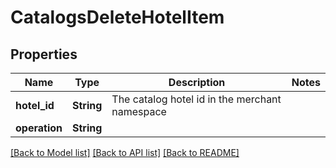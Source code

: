 # CatalogsDeleteHotelItem

## Properties

Name | Type | Description | Notes
------------ | ------------- | ------------- | -------------
**hotel_id** | **String** | The catalog hotel id in the merchant namespace | 
**operation** | **String** |  | 

[[Back to Model list]](../README.md#documentation-for-models) [[Back to API list]](../README.md#documentation-for-api-endpoints) [[Back to README]](../README.md)


